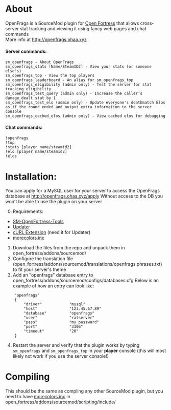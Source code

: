 # About
OpenFrags is a SourceMod plugin for [Open Fortress](https://openfortress.fun) that allows cross-server stat tracking and viewing it using fancy web pages and chat commands  
More info at http://openfrags.ohaa.xyz

#### Server commands:
```
sm_openfrags - About OpenFrags
sm_openfrags_stats [Name/SteamID2] - View your stats (or someone else's)
sm_openfrags_top - View the top players
sm_openfrags_leaderboard - An alias for sm_openfrags_top
sm_openfrags_eligibility (admin only) - Test the server for stat tracking eligibility
sm_openfrags_test_query (admin only) - Increase the caller's damage_dealt stat by 1
sm_openfrags_test_elo (admin only) - Update everyone's deathmatch Elos as if the round ended and output extra information to the server console
sm_openfrags_cached_elos (admin only) - View cached elos for debugging
```

#### Chat commands:
```
!openfrags
!top
!stats [player name/steamid2]
!elo [player name/steamid2]
!elos
```

# Installation:
You can apply for a MySQL user for your server to access the OpenFrags database at http://openfrags.ohaa.xyz/apply
Without access to the DB you won't be able to use the plugin on your server

0. Requirements:
- [SM-OpenFortress-Tools](https://github.com/openfortress/SM-Open-Fortress-Tools)
- [Updater](https://forums.alliedmods.net/showthread.php?t=169095)  
- [cURL Extension](https://code.google.com/archive/p/sourcemod-curl-extension/downloads) (need it for Updater)  
- [morecolors.inc](https://forums.alliedmods.net/showthread.php?t=185016)  
1. Download the files from the repo and unpack them in open_fortress/addons/sourcemod/
2. Configure the translation file (open_fortress/addons/sourcemod/translations/openfrags.phrases.txt) to fit your server's theme
3. Add an "openfrags" database entry to open_fortress/addons/sourcemod/configs/databases.cfg
Below is an example of how an entry can look like:
```
	"openfrags"
	{
		"driver"			"mysql"
		"host"				"123.45.67.89"
		"database"			"openfrags"
		"user"				"ratserver"
		"pass"				"my_password"
		"port"				"3306"
		"timeout"			"20"
	}
```
4. Restart the server and verify that the plugin works by typing `sm_openfrags` and `sm_openfrags_top` in your __player__ console (this will most likely not work if you use the server console!)

# Compiling
This should be the same as compling any other SourceMod plugin, but you need to have [morecolors.inc](https://forums.alliedmods.net/showthread.php?t=185016) in open_fortress/addons/sourcemod/scripting/include/
